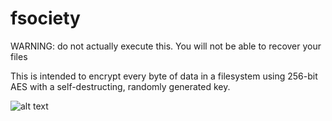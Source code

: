 # fsociety
WARNING: do not actually execute this. You will not be able to recover your files

This is intended to encrypt every byte of data in a filesystem using 256-bit AES with 
a self-destructing, randomly generated key.

![alt text](https://i.imgur.com/6RIogYa.jpg)
